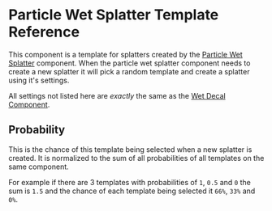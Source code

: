 # Particle Wet Splatter Template Reference

This component is a template for splatters created by the [Particle Wet Splatter](/Reference/ParticleWetSplatter) component. When the particle wet splatter component needs to create a new splatter it will pick a random template and create a splatter using it's settings.

All settings not listed here are _exactly_ the same as the [Wet Decal Component](/Reference/WetDecal).

## Probability

This is the chance of this template being selected when a new splatter is created. It is normalized to the sum of all probabilities of all templates on the same component.

For example if there are 3 templates with probabilities of `1`, `0.5` and `0` the sum is `1.5` and the chance of each template being selected it `66%`, `33%` and `0%`.